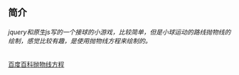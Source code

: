 ## 简介
###### jquery和原生js写的一个接球的小游戏，比较简单，但是小球运动的路线抛物线的绘制，感觉比较有趣，是使用抛物线方程来绘制的。

    
   [百度百科抛物线方程](https://baike.baidu.com/item/%E6%8A%9B%E7%89%A9%E7%BA%BF%E6%96%B9%E7%A8%8B/2021428)
  
  
